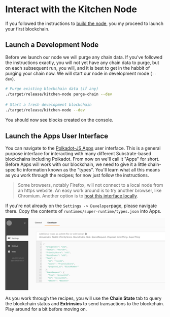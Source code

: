 # Interact with the Kitchen Node

If you followed the instructions to [build the node](./1-build-node.md), you my proceed to launch your first blockchain.

## Launch a Development Node

Before we launch our node we will purge any chain data. If you've followed the instructions exactly, you will not yet have any chain data to purge, but on each subsequent run, you will, and it is best to get in the habbit of purging your chain now. We will start our node in development mode (`--dev`).

```bash
# Purge existing blockchain data (if any)
./target/release/kitchen-node purge-chain --dev

# Start a fresh development blockchain
./target/release/kitchen-node --dev
```

You should now see blocks created on the console.

## Launch the Apps User Interface

You can navigate to the  [Polkadot-JS Apps](https://polkadot.js.org/apps/#/settings/developer?rpc=ws://127.0.0.1:9944) user interface. This is a general purpose interface for interacting with many different Substrate-based blockchains including Polkadot. From now on we'll call it "Apps" for short. Before Apps will work with our blockchain, we need to give it a little chain-specific information known as the "types". You'll learn what all this means as you work through the recipes; for now just follow the instructions.

> Some browsers, notably Firefox, will not connect to a local node from an https website. An easy work around is to try another browser, like Chromium. Another option is to [host this interface locally](https://github.com/polkadot-js/apps#development).

If you're not already on the `Settings -> Developer`page, please navigate there. Copy the contents of `runtimes/super-runtime/types.json` into Apps.

![Screenshot: pasting types into Apps UI](../img/apps-types.png)

As you work through the recipes, you will use the **Chain State** tab to query the blockchain status and **Extrinsics** to send transactions to the blockchain. Play around for a bit before moving on.
